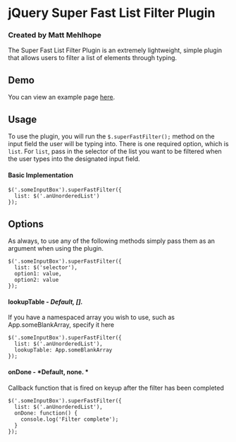 # jQuery Super Fast List Filter Plugin
### Created by Matt Mehlhope

The Super Fast List Filter Plugin is an extremely lightweight, simple plugin that allows users to filter a list of elements through typing.

## Demo
You can view an example page [here](http://mmehlhope.github.com/jQuery-Super-Fast-List-Filter/).

## Usage
To use the plugin, you will run the `$.superFastFilter();` method on the input field the user will be typing into. There is one required option, which is `list`. For `list`, pass in the selector of the list you want to be filtered when the user types into the designated input field.

#### Basic Implementation

    $('.someInputBox').superFastFilter({
      list: $('.anUnorderedList')
    });

## Options
As always, to use any of the following methods simply pass them as an argument when using the plugin.

    $('.someInputBox').superFastFilter({
      list: $('selector'),
      option1: value,
      option2: value
    });


#### lookupTable - *Default, [].*
If you have a namespaced array you wish to use, such as App.someBlankArray, specify it here
    
    $('.someInputBox').superFastFilter({
      list: $('.anUnorderedList'),
      lookupTable: App.someBlankArray
    });

#### onDone - *Default, none. *
Callback function that is fired on keyup after the filter has been completed
    
    $('.someInputBox').superFastFilter({
      list: $('.anUnorderedList'),
      onDone: function() { 
        console.log('Filter complete'); 
      }
    });

